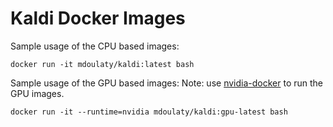 # Kaldi Docker Images

Sample usage of the CPU based images:
```
docker run -it mdoulaty/kaldi:latest bash
``` 

Sample usage of the GPU based images:
Note: use [nvidia-docker](https://github.com/NVIDIA/nvidia-docker) to run the GPU images.

```
docker run -it --runtime=nvidia mdoulaty/kaldi:gpu-latest bash
```

